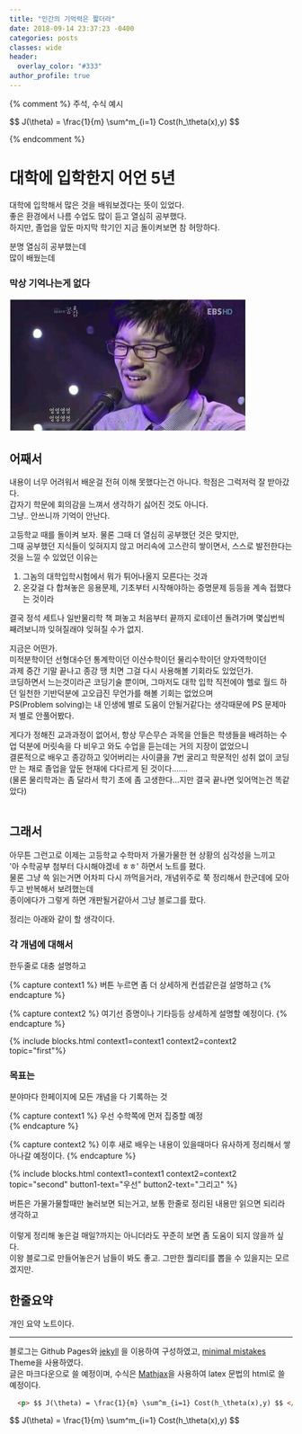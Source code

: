 ```yaml
---
title: "인간의 기억력은 짧더라"
date: 2018-09-14 23:37:23 -0400
categories: posts
classes: wide
header:
  overlay_color: "#333"
author_profile: true
---
```


{% comment %}
주석, 수식 예시
<p> $$ J(\theta) = \frac{1}{m} \sum^m_{i=1} Cost(h_\theta(x),y) $$ </p>
{% endcomment %} 

# 대학에 입학한지 어언 5년
대학에 입학해서 많은 것을 배워보겠다는 뜻이 있었다. <br/>
좋은 환경에서 나름 수업도 많이 듣고 열심히 공부했다. <br/>
하지만, 졸업을 앞둔 마지막 학기인 지금 돌이켜보면 참 허망하다. 

분명 열심히 공부했는데 <br/>
많이 배웠는데
### 막상 기억나는게 없다
![Alt text](/pictures/망했어요.png)
<br/>

## 어째서
내용이 너무 어려워서 배운걸 전혀 이해 못했다는건 아니다. 학점은 그럭저럭 잘 받아갔다. <br/> 
갑자기 학문에 회의감을 느껴서 생각하기 싫어진 것도 아니다. <br/>
그냥.. 안쓰니까 기억이 안난다.

고등학교 때를 돌이켜 보자. 물론 그때 더 열심히 공부했던 것은 맞지만, <br/> 
그때 공부했던 지식들이 잊혀지지 않고 머리속에 고스란히 쌓이면서, 스스로 발전한다는 것을 느낄 수 있었던 이유는 
1. 그놈의 대학입학시험에서 뭐가 튀어나올지 모른다는 것과
2. 온갖걸 다 합쳐놓은 응용문제, 기초부터 시작해야하는 증명문제 등등을 계속 접했다는 것이라

결국 정석 세트나 일반물리학 책 펴놓고 처음부터 끝까지 로테이션 돌려가며 몇십번씩 째려보니까 잊혀질래야 잊혀질 수가 없지.

지금은 어떤가. <br/>
미적분학이던 선형대수던 통계학이던 이산수학이던 물리수학이던 양자역학이던 <br/>
과제 중간 기말 끝나고 종강 땡 치면 그걸 다시 사용해볼 기회라도 있었던가. <br/>
코딩하면서 느는것이라곤 코딩기술 뿐이며, 그마저도 대학 입학 직전에야 헬로 월드 하던 일천한 기반덕분에 고오급진 무언가를 해볼 기회는 없었으며 <br/>
PS(Problem solving)는 내 인생에 별로 도움이 안될거같다는 생각때문에 PS 문제마저 별로 안풀어봤다. <br/>

게다가 정해진 교과과정이 없어서, 항상 무슨무슨 과목을 안들은 학생들을 배려하는 수업 덕분에 머릿속을 다 비우고 와도 수업을 듣는데는 거의 지장이 없었으니 <br/>
결론적으로 배우고 종강하고 잊어버리는 사이클을 7번 굴리고 학문적인 성취 없이 코딩만 는 채로 졸업을 앞둔 현재에 다다르게 된 것이다....... <br/>
(물론 물리학과는 좀 달라서 학기 초에 좀 고생한다...지만 결국 끝나면 잊어먹는건 똑같았다) <br/>
<br/>

## 그래서

아무튼 그런고로 이제는 고등학교 수학마저 가물가물한 현 상황의 심각성을 느끼고 <br/>
'아 수학공부 첨부터 다시해야겠네 ㅎㅎ' 하면서 노트를 폈다. <br/>
물론 그냥 쓱 읽는거면 어차피 다시 까먹을거라, 개념위주로 쭉 정리해서 한군데에 모아두고 반복해서 보려했는데 <br/> 
종이에다가 그렇게 하면 개판될거같아서 그냥 블로그를 팠다.

정리는 아래와 같이 할 생각이다.

### 각 개념에 대해서
한두줄로 대충 설명하고 

{% capture context1 %}
버튼 누르면 좀 더 상세하게 컨셉같은걸 설명하고
{% endcapture %}

{% capture context2 %}
여기선 증명이나 기타등등 상세하게 설명할 예정이다.
{% endcapture %}

{% include blocks.html context1=context1 context2=context2 topic="first"%}

### 목표는
분야마다 한페이지에 모든 개념을 다 기록하는 것

{% capture context1 %}
우선 수학쪽에 먼저 집중할 예정  
{% endcapture %}

{% capture context2 %}
이후 새로 배우는 내용이 있을때마다 유사하게 정리해서 쌓아나갈 예정이다.
{% endcapture %}

{% include blocks.html context1=context1 context2=context2 topic="second"
button1-text="우선" button2-text="그리고" %}


버튼은 가물가물할때만 눌러보면 되는거고, 보통 한줄로 정리된 내용만 읽으면 되리라 생각하고 <br/>   
이렇게 정리해 놓은걸 매일?까지는 아니더라도 꾸준히 보면 좀 도움이 되지 않을까 싶다.<br/>
이왕 블로그로 만들어놓은거 남들이 봐도 좋고. 그만한 퀄리티를 뽑을 수 있을지는 모르겠지만. <br/>
  

## 한줄요약
개인 요약 노트이다. 

--------------

블로그는 Github Pages와 [jekyll][jekyll-docs] 을 이용하여 구성하였고, [minimal mistakes][minimal-mistakes] Theme을 사용하였다. <br/>
글은 마크다운으로 쓸 예정이며, 수식은 [Mathjax][Mathjax]을 사용하여 latex 문법의 html로 쓸 예정이다.

```html
  <p> $$ J(\theta) = \frac{1}{m} \sum^m_{i=1} Cost(h_\theta(x),y) $$ </p>
```
<p> $$ J(\theta) = \frac{1}{m} \sum^m_{i=1} Cost(h_\theta(x),y) $$ </p>

  
[jekyll-docs]: https://jekyllrb.com/docs/home
[minimal-mistakes]: https://github.com/mmistakes/minimal-mistakes
[Mathjax]: http://docs.mathjax.org/en/latest/start.html